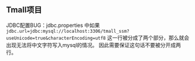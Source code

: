 ## Tmall项目

JDBC配置BUG：jdbc.properties 中如果 `jdbc.url=jdbc:mysql://localhost:3306/tmall_ssm?useUnicode=true&characterEncoding=utf8` 这一行被分成了两个部分，那么就会出现无法将中文字符写入mysql的情况。
因此需要保证这句话不要被分开成两行。
